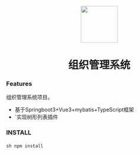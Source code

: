 
<p align="center">
<img src="https://www.itbooks.work/tian.png" style="width:100px;" />
</p>

<h1 align="center">组织管理系统</h1>


### Features

组织管理系统项目。
- 基于Springboot3+Vue3+mybatis+TypeScript框架
- `实现树形列表插件

### INSTALL
​```sh
npm install 
​```



